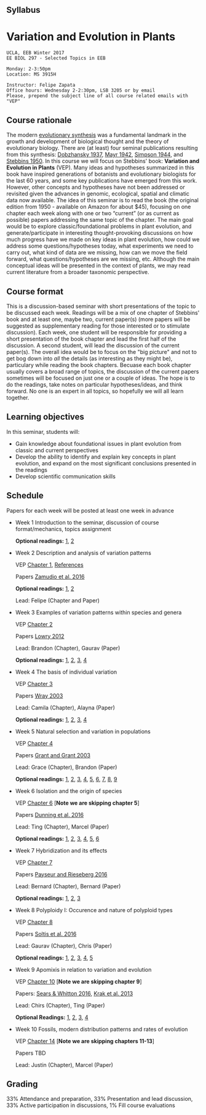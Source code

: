 ## Syllabus

# Variation and Evolution in Plants

    UCLA, EEB Winter 2017
    EE BIOL 297 - Selected Topics in EEB
    
    Monday: 2-3:50pm
    Location: MS 3915H
    
    Instructor: Felipe Zapata
    Office hours: Wednesday 2-2:30pm, LSB 3205 or by email
    Please, prepend the subject line of all course related emails with "VEP"


## Course rationale

The modern [evolutionary synthesis](https://en.wikipedia.org/wiki/Modern_evolutionary_synthesis) was a fundamental landmark in the growth and development of biological thought and the theory of evolutionary biology. There are (at least) four seminal publications resulting from this synthesis: [Dobzhansky 1937](https://en.wikipedia.org/wiki/Genetics_and_the_Origin_of_Species), [Mayr 1942](https://en.wikipedia.org/wiki/Systematics_and_the_Origin_of_Species), [Simpson 1944](https://en.wikipedia.org/wiki/Tempo_and_Mode_in_Evolution), and [Stebbins 1950](https://en.wikipedia.org/wiki/Variation_and_Evolution_in_Plants). In this course we will focus on Stebbins' book: **Variation and Evolution in Plants** (VEP). Many ideas and hypotheses summarized in this book have inspired generations of botanists and evolutionary biologists for the last 60 years, and some key publications have emerged from this work. However, other concepts and hypotheses have not been addressed or revisited given the advances in genomic, ecological, spatial and climatic data now available. The idea of this seminar is to read the book (the original edition from 1950 - available on Amazon for about $45), focusing on one chapter each week along with one or two “current” (or as current as possible) papers addressing the same topic of the chapter. The main goal would be to explore classic/foundational problems in plant evolution, and generate/participate in interesting thought-provoking discussions on how much progress have we made on key ideas in plant evolution, how could we address some questions/hypotheses today, what experiments we need to carry out, what kind of data are we missing, how can we move the field forward, what questions/hypotheses are we missing, etc. Although the main conceptual ideas will be presented in the context of plants, we may read current literature from a broader taxonomic perspective.

## Course format

This is a discussion-based seminar with short presentations of the topic to be discussed each week. Readings will be a mix of one chapter of Stebbins' book and at least one, maybe two, current paper(s) (more papers will be suggested as supplementary reading for those interested or to stimulate discussion). Each week, one student will be responsible for providing a short presentation of the book chapter and lead the first half of the discussion. A second student, will lead the discussion of the current paper(s). The overall idea would be to focus on the "big picture" and not to get bog down into *all* the details (as interesting as they might be), particulary while reading the book chapters. Becuase each book chapter usually covers a broad range of topics, the discussion of the current papers sometimes will be focused on just one or a couple of ideas. The hope is to do the readings, take notes on particular hypotheses/ideas, and think forward. No one is an expert in all topics, so hopefully we will all learn together. 

## Learning objectives

In this seminar, students will:

* Gain knowledge about foundational issues in plant evolution from classic and current perspectives
* Develop the ability to identify and explain key concepts in plant evolution, and expand on the most significant conclusions presented in the readings 
* Develop scientific communication skills

## Schedule

Papers for each week will be posted at least one week in advance

* Week 1 Introduction to the seminar, discussion of course format/mechanics, topics assignment

  **Optional readings:** [1](http://www.amjbot.org/content/84/12/1625.abstract), [2](http://dx.doi.org/10.1073/pnas.97.13.6945)

* Week 2 Description and analysis of variation patterns

  VEP [Chapter 1](./readings/VEP_Ch1.PDF), [References](./readings/VEP_References.PDF)
  
  Papers [Zamudio et al. 2016](http://dx.doi.org/10.1073/pnas.1602237113)
  
  **Optional readings:** [1](http://dx.doi.org/10.1111/brv.12127), [2](http://dx.doi.org/10.1093/sysbio/syr084)
  
  Lead: Felipe (Chapter and Paper)

* Week 3 Examples of variation patterns within species and genera

  VEP [Chapter 2](./readings/VEP_Ch2.PDF)
  
  Papers [Lowry 2012](http://dx.doi.org/10.1111/j.1095-8312.2012.01867.x)
  
  Lead: Brandon (Chapter), Gaurav (Paper)

  **Optional readings:** [1](http://dx.doi.org/10.1111/boj.12393), [2](http://dx.doi.org/10.1111/j.1558-5646.2007.00264.x), [3](http://dx.doi.org/10.1111/mec.12796), [4](https://doi.org/10.1111/j.1601-5223.1925.tb03139.x)
  
* Week 4 The basis of individual variation

  VEP [Chapter 3](./readings/VEP_Ch3.PDF)
  
  Papers [Wray 2003](http://dx.doi.org/10.1146/annurev-ecolsys-110512-135828)
  
  Lead: Camila (Chapter), Alayna (Paper)

  **Optional readings:** [1](http://dx.doi.org/10.1073/pnas.0504210102), [2](http://dx.doi.org/10.1016/j.cub.2016.02.033), [3](http://dx.doi.org/10.1016/j.tplants.2016.05.004), [4](http://dx.doi.org/10.1016/j.gde.2015.08.006)
  
* Week 5 Natural selection and variation in populations

  VEP [Chapter 4](./readings/VEP_Ch4.PDF)
  
  Papers [Grant and Grant 2003](http://dx.doi.org/10.1126/science.1128374)
  
  Lead: Grace (Chapter), Brandon (Paper)

  **Optional readings:** [1](http://dx.doi.org/10.1002/bies.201500079), [2](http://dx.doi.org/10.1038/nature14181), [3](http://dx.doi.org/10.1111/j.1469-8137.2012.04112.x), [4](http://dx.doi.org/10.1111/nph.13761), [5](https://www.ncbi.nlm.nih.gov/pmc/articles/PMC1209161/), [6](https://www.ncbi.nlm.nih.gov/pmc/articles/PMC1209197/), [7](http://dx.doi.org/10.1111/j.0014-3820.2001.tb00650.x), [8](http://dx.doi.org/10.1111/j.1558-5646.2007.00219.x), [9](http://dx.doi.org/10.1111/mec.13743)
  
* Week 6 Isolation and the origin of species

  VEP [Chapter 6](./readings/VEP_Ch6.PDF) [**Note we are skipping chapter 5**]
  
  Papers [Dunning et al. 2016](http://dx.doi.org/10.1111/jeb.12895)
  
  Lead: Ting (Chapter), Marcel (Paper)

  **Optional readings:** [1](http://dx.doi.org/10.1111/jeb.12933), [2](http://dx.doi.org/10.1111/nph.13424), [3](http://dx.doi.org/10.1126/science.1137729), [4](http://dx.doi.org/10.1111/geb.12469), [5](http://dx.doi.org/10.1093/aob/mct290), [6](http://dx.doi.org/10.1038/nrg3644)

* Week 7 Hybridization and its effects

  VEP [Chapter 7](./readings/VEP_Ch7.PDF)
  
  Papers [Payseur and Rieseberg 2016](http://dx.doi.org/10.1111/mec.13557)
  
  Lead: Bernard (Chapter), Bernard (Paper)
  
  **Optional readings:** [1](http://dx.doi.org/10.1002/bies.201500149), [2](http://dx.doi.org/10.3732/ajb.1400024), [3](http://dx.doi.org/10.1038/ng.3617)
  
* Week 8 Polyploidy I: Occurence and nature of polyploid types

  VEP [Chapter 8](./readings/VEP_Ch8.PDF)
  
  Papers [Soltis et al. 2016](http:/dx.doi.org/10.3732/ajb.1500501)
  
  Lead: Gaurav (Chapter), Chris (Paper)

  **Optional readings:** [1](http://dx.doi.org/10.1016/j.pbi.2016.03.015), [2](http://dx.doi.org/10.1016/j.gde.2015.11.003), [3](http://dx.doi.org/10.3732/ajb.1500529), [4](http://dx.doi.org/10.3732/ajb.1600105), [5](http://dx.doi.org/10.1016/j.pbi.2016.01.002)
  
* Week 9 Apomixis in relation to variation and evolution

  VEP [Chapter 10](./readings/VEP_Ch10.PDF) [**Note we are skipping chapter 9**]
  
  Papers: [Sears & Whitton 2016](http://dx.doi.org/10.3732/ajb.1600057), [Krak et al. 2013](http://dx.doi.org/10.1038/hdy.2012.100)
  
  Lead: Chirs (Chapter), Ting (Paper)

  **Optional Readings:** [1](http://dx.doi.org/10.1146/annurev.genet.40.110405.090511), [2](http://dx.doi.org/10.1098/rstb.2003.1298), [3](http://dx.doi.org/10.1007/s00497-013-0222-y), [4](http://dx.doi.org/10.1105/tpc.017921)
  
* Week 10 Fossils, modern distribution patterns and rates of evolution

  VEP [Chapter 14](./readings/VEP_Ch14.PDF) [**Note we are skipping chapters 11-13**]
  
  Papers TBD
  
  Lead: Justin (Chapter), Marcel (Paper)
  
## Grading

33% Attendance and preparation, 33% Presentation and lead discussion, 33% Active participation in discussions, 1% Fill course evaluations
